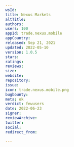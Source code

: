 ```yaml
---
wsId: 
title: Nexus Markets
altTitle: 
authors: 
users: 100
appId: trade.nexus.mobile
appCountry: 
released: Sep 21, 2021
updated: 2022-05-10
version: 1.0.5
stars: 
ratings: 
reviews: 
size: 
website: 
repository: 
issue: 
icon: trade.nexus.mobile.png
bugbounty: 
meta: ok
verdict: fewusers
date: 2022-06-23
signer: 
reviewArchive: 
twitter: 
social: 
redirect_from: 

---
```


